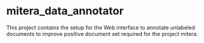 # mitera_data_annotator

This project contains the setup for the Web interface to annotate unlabeled documents to improve positive document set required for the project mitera.